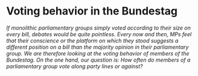 # Voting behavior in the Bundestag

*If monolithic parliamentary groups simply voted according to their size on every bill, debates would be quite pointless. Every now and then, MPs feel that their conscience or the platform on which they stood suggests a different position on a bill than the majority opinion in their parliamentary group. We are therefore looking at the voting behavior of members of the Bundestag. On the one hand, our question is: How often do members of a parliamentary group vote along party lines or against?*
